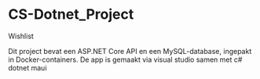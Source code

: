 
# CS-Dotnet_Project
 Wishlist
 
Dit project bevat een ASP.NET Core API en een MySQL-database, ingepakt in Docker-containers.
De app is gemaakt via visual studio samen met c# dotnet maui
